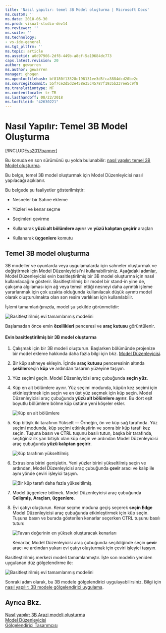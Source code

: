 ```yaml
---
title: 'Nasıl yapılır: temel 3B Model oluşturma | Microsoft Docs'
ms.custom: ''
ms.date: 2018-06-30
ms.prod: visual-studio-dev14
ms.reviewer: ''
ms.suite: ''
ms.technology:
- vs-ide-general
ms.tgt_pltfrm: ''
ms.topic: article
ms.assetid: a0d97966-2df8-449b-a8cf-5a19684dc773
caps.latest.revision: 20
author: gewarren
ms.author: gewarren
manager: ghogen
ms.openlocfilehash: bf8180f13328c198131ee3d5fca3884dcd20be2c
ms.sourcegitcommit: 55f7ce2d5d2e458e35c45787f1935b237ee5c9f8
ms.translationtype: MT
ms.contentlocale: tr-TR
ms.lasthandoff: 08/22/2018
ms.locfileid: "42630221"
---
```

# <a name="how-to-create-a-basic-3-d-model"></a>Nasıl Yapılır: Temel 3B Model Oluşturma
[!INCLUDE[vs2017banner](../includes/vs2017banner.md)]

Bu konuda en son sürümünü şu yolda bulunabilir: [nasıl yapılır: temel 3B Model oluşturma](https://docs.microsoft.com/visualstudio/designers/how-to-create-a-basic-3-d-model).  
  
Bu belge, temel 3B model oluşturmak için Model Düzenleyicisi nasıl yapılacağı açıklanır.  
  
 Bu belgede şu faaliyetler gösterilmiştir:  
  
-   Nesneler bir Sahne ekleme  
  
-   Yüzleri ve kenar seçme  
  
-   Seçimleri çevirme  
  
-   Kullanarak **yüzü alt bölümlere ayırır** ve **yüzü kalıptan geçirir** araçları  
  
-   Kullanarak **üçgenlere** komutu  
  
## <a name="creating-a-basic-3-d-model"></a>Temel 3B model oluşturma  
 3B modeller ve oyunlarda veya uygulamalarda için sahneler oluşturmak ve değiştirmek için Model Düzenleyicisi'ni kullanabilirsiniz. Aşağıdaki adımlar, Model Düzenleyicisi evin basitleştirilmiş bir 3B model oluşturma için nasıl kullanılacağını gösterir. Basitleştirilmiş bir model bir stand-in yine de, çakışma algılaması için ağ veya temsil ettiği nesneyi daha ayrıntılı işleme yararlanmak için çok uzakta olduğunda kullanılacak düşük ayrıntı model olarak oluşturulmakta olan son resim varlıkları için kullanılabilir.  
  
 İşlemi tamamladığınızda, model şu şekilde görünmelidir:  
  
 ![Basitleştirilmiş evi tamamlanmış modelini](../designers/media/gfx-model-demo-house-final.png "gfx_model_demo_house_final")  
  
 Başlamadan önce emin **özellikleri** penceresi ve **araç kutusu** görüntülenir.  
  
#### <a name="to-create-a-simplified-3-d-model-of-a-house"></a>Evin basitleştirilmiş bir 3B model oluşturma  
  
1.  Çalışmak için bir 3B modeli oluşturun. Başlarken bölümünde projenize bir model ekleme hakkında daha fazla bilgi için bkz. [Model Düzenleyicisi](../designers/model-editor.md).  
  
2.  Bir küp sahneye ekleyin. İçinde **araç kutusu** penceresinin altında **şekiller**seçin **küp** ve ardından tasarım yüzeyine taşıyın.  
  
3.  Yüz seçimi geçin. Model Düzenleyicisi araç çubuğunda **seçin yüz**.  
  
4.  Küp en alt bölümlere ayırır. Yüz seçimi modunda, küpün kez seçimi için etkinleştirmek için seçin ve en üst yüz seçmek için küp seçin. Model Düzenleyicisi araç çubuğunda **yüzü alt bölümlere ayırır**. Bu dört eşit boyutlu bölümlere bölme küp üstüne yeni köşeler ekler.  
  
     ![Küp en alt bölümlere](../designers/media/gfx-model-demo-house-subdiv.png "gfx_model_demo_house_subdiv")  
  
5.  Küp bitişik iki tarafının Yükselt — Örneğin, ön ve küp sağ tarafında. Yüz seçimi modunda, küp seçimi etkinleştirin ve sonra bir küp tarafı kez seçin. Tuşuna basın ve CTRL tuşunu basılı tutun, başka bir tarafında, seçtiğiniz ilk yan bitişik olan küp seçin ve ardından Model Düzenleyicisi araç çubuğunda **yüzü kalıptan geçirir**.  
  
     ![Küp tarafının yükseltilmiş](../designers/media/gfx-model-demo-house-extrude.png "gfx_model_demo_house_extrude")  
  
6.  Extrusions birini genişletin. Yeni yüzler birini yükseltilmiş seçin ve ardından, Model Düzenleyicisi araç çubuğunda **çevir** aracı ve kalıp ile aynı yönde çeviri işleyici taşıyın.  
  
     ![Bir küp tarafı daha fazla yükseltilmiş. ](../designers/media/gfx-model-demo-house-extend.png "gfx_model_demo_house_extend")  
  
7.  Model üçgenlere bölmek. Model Düzenleyicisi araç çubuğunda **Gelişmiş**, **Araçları**, **üçgenlere**.  
  
8.  Evi çatıyı oluşturun. Kenar seçme moduna geçiş seçerek **seçin Edge** Model Düzenleyicisi araç çubuğunda etkinleştirmek için küp seçin. Tuşuna basın ve burada gösterilen kenarlar seçerken CTRL tuşunu basılı tutun:  
  
     ![Tavan değerinin en yüksek oluşturacak kenarları](../designers/media/gfx-model-demo-house-edges.png "gfx_model_demo_house_edges")  
  
     Kenarlar, Model Düzenleyicisi araç çubuğunda seçildiğinde seçin **çevir** aracı ve ardından yukarı evi çatıyı oluşturmak için çeviri işleyici taşıyın.  
  
 Basitleştirilmiş merkezi modeli tamamlanmıştır. İşte son modelin yeniden uygulanan düz gölgelendirme ile:  
  
 ![Basitleştirilmiş evi tamamlanmış modelini](../designers/media/gfx-model-demo-house-final.png "gfx_model_demo_house_final")  
  
 Sonraki adım olarak, bu 3B modele gölgelendirici uygulayabilirsiniz. Bilgi için [nasıl yapılır: 3B modele gölgelendirici uygulama](../designers/how-to-apply-a-shader-to-a-3-d-model.md).  
  
## <a name="see-also"></a>Ayrıca Bkz.  
 [Nasıl yapılır: 3B Arazi modeli oluşturma](../designers/how-to-model-3-d-terrain.md)   
 [Model Düzenleyicisi](../designers/model-editor.md)   
 [Gölgelendirici Tasarımcısı](../designers/shader-designer.md)



